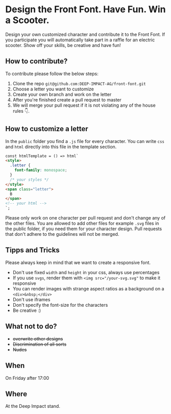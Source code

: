 # Design the Front Font. Have Fun. Win a Scooter.

Design your own customized character and contribute it to the Front Font. If you participate you will automatically take part in a raffle for an electric scooter. Show off your skills, be creative and have fun!

## How to contribute?

To contribute please follow the below steps:

1. Clone the repo `git@github.com:DEEP-IMPACT-AG/front-font.git`
2. Choose a letter you want to customize
3. Create your own branch and work on the letter
3. After you're finished create a pull request to master
4. We will merge your pull request if it is not violating any of the house rules 👇.

## How to customize a letter

In the `public` folder you find a `.js` file for every character. You can write `css` and `html` directly into this file in the template section.

```html
const htmlTemplate = () => html`
<style>
  .letter {
    font-family: monospace;
  }
  /* your styles */
</style>
<span class="letter">
  B
</span>
<!-- your html -->
`;
```
Please only work on one character per pull request and don't change any of the other files. You are allowed to add other files for example `.svg` files in the public folder, if you need them for your character design. Pull requests that don't adhere to the guidelines will not be merged.

## Tipps and Tricks
Please always keep in mind that we want to create a responsive font.

- Don't use fixed `width` and `height` in your css, always use percentages
- If you use `svgs`, render them with `<img src="/your-svg.svg"` to make it responsive
- You can render images with strange aspect ratios as a background on a `<div>&nbsp;</div>`
- Don't use iframes
- Don't specify the font-size for the characters
- Be creative :)

## What not to do?

- ~~overwrite other designs~~
- ~~Discrimination of all sorts~~
- ~~Nudes~~

## When

On Friday after 17:00

## Where

At the Deep Impact stand.

